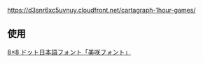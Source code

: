 https://d3snr6xc5uvnuy.cloudfront.net/cartagraph-1hour-games/

## 使用

[8×8 ドット日本語フォント「美咲フォント」](https://littlelimit.net/misaki.htm)

